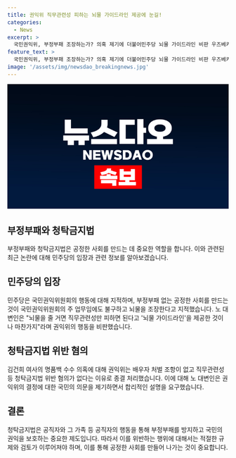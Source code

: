 ```yaml
---
title: 권익위 직무관련성 피하는 뇌물 가이드라인 제공에 눈길!
categories:
  - News
excerpt: >
  국민권익위, 부정부패 조장하는가? 의혹 제기에 더불어민주당 뇌물 가이드라인 비판 우즈베키스탄을 방문 중인 윤석열 대통령과 김건희 여사가 국빈 만찬에 참석하며 논란 속에 있다. 더불어민주당은 국민권익위원회가 뇌물을 조장하고 있다고 주장하며 건희권익위원회라는 씁쓸한 별칭까지 언급했다. 국민권익위는 윤석열 대통령 부인의 명품백 수수 의혹을 진상규명하기 위한 조사 일정과 관련해 의혹을 자극했으며, 이에 대한 해명을 요구하고 있다.
feature_text: >
  국민권익위, 부정부패 조장하는가? 의혹 제기에 더불어민주당 뇌물 가이드라인 비판 우즈베키스탄을 방문 중인 윤석열 대통령과 김건희 여사가 국빈 만찬에 참석하며 논란 속에 있다. 더불어민주당은 국민권익위원회가 뇌물을 조장하고 있다고 주장하며 건희권익위원회라는 씁쓸한 별칭까지 언급했다. 국민권익위는 윤석열 대통령 부인의 명품백 수수 의혹을 진상규명하기 위한 조사 일정과 관련해 의혹을 자극했으며, 이에 대한 해명을 요구하고 있다.
image: '/assets/img/newsdao_breakingnews.jpg'
---
```


<p><img src="/assets/img/newsdao_breakingnews.jpg" alt="implanttips 속보" /></p>

<h2 data-ke-size="size26">부정부패와 청탁금지법</h2>

<p data-ke-size="size16">부정부패와 청탁금지법은 공정한 사회를 만드는 데 중요한 역할을 합니다. 이와 관련된 최근 논란에 대해 민주당의 입장과 관련 정보를 알아보겠습니다.</p>

<h2 data-ke-size="size24">민주당의 입장</h2>

<p data-ke-size="size16">민주당은 국민권익위원회의 행동에 대해 지적하며, 부정부패 없는 공정한 사회를 만드는 것이 국민권익위원회의 주 업무임에도 불구하고 뇌물을 조장한다고 지적했습니다. 노 대변인은 "뇌물을 줄 거면 직무관련성만 피하면 된다고 '뇌물 가이드라인'을 제공한 것이나 마찬가지"라며 권익위의 행동을 비판했습니다.</p>

<h2 data-ke-size="size24">청탁금지법 위반 혐의</h2>

<p data-ke-size="size16">김건희 여사의 명품백 수수 의혹에 대해 권익위는 배우자 처벌 조항이 없고 직무관련성 등 청탁금지법 위반 혐의가 없다는 이유로 종결 처리했습니다. 이에 대해 노 대변인은 권익위의 결정에 대한 국민의 의문을 제기하면서 합리적인 설명을 요구했습니다.</p>

<h2 data-ke-size="size24">결론</h2>

<p data-ke-size="size16">청탁금지법은 공직자와 그 가족 등 공직자의 행동을 통해 부정부패를 방지하고 국민의 권익을 보호하는 중요한 제도입니다. 따라서 이를 위반하는 행위에 대해서는 적절한 규제와 검토가 이루어져야 하며, 이를 통해 공정한 사회를 만들어 나가는 것이 중요합니다.</p>

